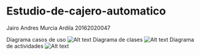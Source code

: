 # Estudio-de-cajero-automatico
Jairo Andres Murcia Ardila 20162020047

Diagrama casos de uso
![Alt text](https://github.com/JairoMurcia/Estudio-de-cajero-automatico/blob/master/Diagrama-actividades-de-cajero.png)
Diagrama de clases
![Alt text]()
Diagrama de actividades
![Alt text]()
